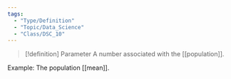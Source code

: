 ```yaml
---
tags:
  - "Type/Definition"
  - "Topic/Data_Science"
  - "Class/DSC_10"
---
```


> [!definition] Parameter
> A number associated with the [[population]].

Example: The population [[mean]].